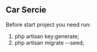 ## Car Sercie 
Before start project you need run: 
1. php artisan key:generate;
2. php artisan migrate --seed;